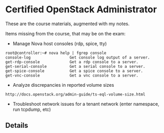 # Certified OpenStack Administrator

These are the course materials, augmented with my notes.

Items missing from the course, that may be on the exam:

* Manage Nova host consoles (rdp, spice, tty)

```
root@controller:~# nova help | fgrep console
console-log                 Get console log output of a server.
get-rdp-console             Get a rdp console to a server.
get-serial-console          Get a serial console to a server.
get-spice-console           Get a spice console to a server.
get-vnc-console             Get a vnc console to a server.
```

* Analyze discrepancies in reported volume sizes

```
http://docs.openstack.org/admin-guide/ts-eql-volume-size.html
```

* Troubleshoot network issues for a tenant network (enter namespace, run
  tcpdump, etc)

## Details

